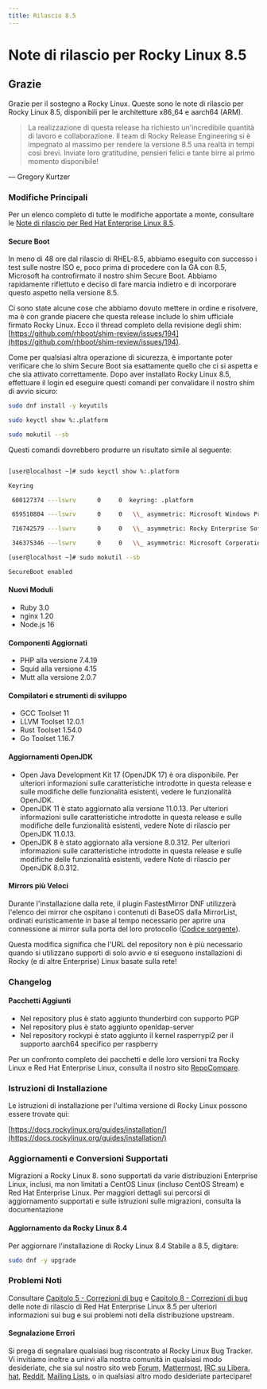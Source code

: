 ```yaml
---
title: Rilascio 8.5
---
```


# Note di rilascio per Rocky Linux 8.5

## Grazie

Grazie per il sostegno a Rocky Linux. Queste sono le note di rilascio per Rocky Linux 8.5, disponibili per le architetture x86_64 e aarch64 (ARM).
> La realizzazione di questa release ha richiesto un'incredibile quantità di lavoro e collaborazione. Il team di Rocky Release Engineering si è impegnato al massimo per rendere la versione 8.5 una realtà in tempi così brevi. Inviate loro gratitudine, pensieri felici e tante birre al primo momento disponibile!

— Gregory Kurtzer

### Modifiche Principali

Per un elenco completo di tutte le modifiche apportate a monte, consultare le [Note di rilascio per Red Hat Enterprise Linux 8.5](https://access.redhat.com/documentation/en-us/red_hat_enterprise_linux/8/html/8.5_release_notes/overview#overview-major-changes).

#### **Secure Boot**

In meno di 48 ore dal rilascio di RHEL-8.5, abbiamo eseguito con successo i test sulle nostre ISO e, poco prima di procedere con la GA con 8.5, Microsoft ha controfirmato il nostro shim Secure Boot. Abbiamo rapidamente riflettuto e deciso di fare marcia indietro e di incorporare questo aspetto nella versione 8.5.

Ci sono state alcune cose che abbiamo dovuto mettere in ordine e risolvere, ma è con grande piacere che questa release include lo shim ufficiale firmato Rocky Linux. Ecco il thread completo della revisione degli shim: [https://github.com/rhboot/shim-review/issues/194](https://github.com/rhboot/shim-review/issues/194).

Come per qualsiasi altra operazione di sicurezza, è importante poter verificare che lo shim Secure Boot sia esattamente quello che ci si aspetta e che sia attivato correttamente. Dopo aver installato Rocky Linux 8.5, effettuare il login ed eseguire questi comandi per convalidare il nostro shim di avvio sicuro:

```bash
sudo dnf install -y keyutils

sudo keyctl show %:.platform

sudo mokutil --sb
```

Questi comandi dovrebbero produrre un risultato simile al seguente:

```bash

[user@localhost ~]# sudo keyctl show %:.platform

Keyring

 600127374 ---lswrv      0     0  keyring: .platform

 659510804 ---lswrv      0     0   \\_ asymmetric: Microsoft Windows Production PCA 2011: a92902398e16c49778cd90f99e4f9ae17c55af53

 716742579 ---lswrv      0     0   \\_ asymmetric: Rocky Enterprise Software Foundation: Rocky Linux Secure Boot Root CA: 4c2c6bd7d64ee81581cab8e986661f65e2166fc4

 346375346 ---lswrv      0     0   \\_ asymmetric: Microsoft Corporation UEFI CA 2011: 13adbf4309bd82709c8cd54f316ed522988a1bd4

[user@localhost ~]# sudo mokutil --sb

SecureBoot enabled

```

#### Nuovi Moduli

* Ruby 3.0
* nginx 1.20
* Node.js 16

#### Componenti Aggiornati

* PHP alla versione 7.4.19
* Squid alla versione 4.15
* Mutt alla versione 2.0.7

#### Compilatori e strumenti di sviluppo

* GCC Toolset 11
* LLVM Toolset 12.0.1
* Rust Toolset 1.54.0
* Go Toolset 1.16.7

#### Aggiornamenti OpenJDK

* Open Java Development Kit 17 (OpenJDK 17) è ora disponibile. Per ulteriori informazioni sulle caratteristiche introdotte in questa release e sulle modifiche delle funzionalità esistenti, vedere le funzionalità OpenJDK.
* OpenJDK 11 è stato aggiornato alla versione 11.0.13. Per ulteriori informazioni sulle caratteristiche introdotte in questa release e sulle modifiche delle funzionalità esistenti, vedere Note di rilascio per OpenJDK 11.0.13.
* OpenJDK 8 è stato aggiornato alla versione 8.0.312. Per ulteriori informazioni sulle caratteristiche introdotte in questa release e sulle modifiche delle funzionalità esistenti, vedere Note di rilascio per OpenJDK 8.0.312.

#### Mirrors più Veloci

Durante l'installazione dalla rete, il plugin FastestMirror DNF utilizzerà l'elenco dei mirror che ospitano i contenuti di BaseOS dalla MirrorList, ordinati euristicamente in base al tempo necessario per aprire una connessione ai mirror sulla porta del loro protocollo ([Codice sorgente](https://github.com/rpm-software-management/yum-utils/blob/master/plugins/fastestmirror/fastestmirror.py)).

Questa modifica significa che l'URL del repository non è più necessario quando si utilizzano supporti di solo avvio e si eseguono installazioni di Rocky (e di altre Enterprise) Linux basate sulla rete!

### Changelog

#### Pacchetti Aggiunti

* Nel repository plus è stato aggiunto thunderbird con supporto PGP
* Nel repository plus è stato aggiunto openldap-server
* Nel repository rockypi è stato aggiunto il kernel rasperrypi2 per il supporto aarch64 specifico per raspberry

Per un confronto completo dei pacchetti e delle loro versioni tra Rocky Linux e Red Hat Enterprise Linux, consulta il nostro sito [RepoCompare](https://repocompare.rockylinux.org).

### Istruzioni di Installazione

Le istruzioni di installazione per l'ultima versione di Rocky Linux possono essere trovate qui:

[https://docs.rockylinux.org/guides/installation/](https://docs.rockylinux.org/guides/installation/)

### Aggiornamenti e Conversioni Supportati

Migrazioni a Rocky Linux 8. sono supportati da varie distribuzioni Enterprise Linux, inclusi, ma non limitati a CentOS Linux (incluso CentOS Stream) e Red Hat Enterprise Linux. Per maggiori dettagli sui percorsi di aggiornamento supportati e sulle istruzioni sulle migrazioni, consulta la documentazione [](https://docs.rockylinux.org/guides/migrate2rocky/)

#### Aggiornamento da Rocky Linux 8.4

Per aggiornare l'installazione di Rocky Linux 8.4 Stabile a 8.5, digitare:

```bash
sudo dnf -y upgrade
```

### Problemi Noti

Consultare [Capitolo 5 - Correzioni di bug](https://access.redhat.com/documentation/en-us/red_hat_enterprise_linux/8/html/8.5_release_notes/bug_fixes) e [Capitolo 8 - Correzioni di bug](https://access.redhat.com/documentation/en-us/red_hat_enterprise_linux/8/html/8.5_release_notes/known-issues) delle note di rilascio di Red Hat Enterprise Linux 8.5 per ulteriori informazioni sui bug e sui problemi noti della distribuzione upstream.

#### Segnalazione Errori

Si prega di segnalare qualsiasi bug riscontrato al Rocky Linux Bug Tracker. Vi invitiamo inoltre a unirvi alla nostra comunità in qualsiasi modo desideriate, che sia sul nostro sito web [Forum](https://forums.rockylinux.org), [Mattermost](https://chat.rockylinux.org), [IRC su Libera. hat](irc://irc.liberachat/rockylinux), [Reddit](https://reddit.com/r/rockylinux), [Mailing Lists](https://lists.resf.org), o in qualsiasi altro modo desideriate partecipare!
